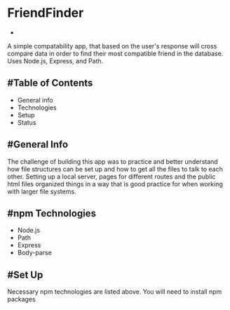 # FriendFinder
-
A simple compatability app, that based on the user's response will cross compare data in order to find their most compatible friend in the database. Uses Node.js, Express, and Path.

#Table of Contents
-
* General info
* Technologies
* Setup
* Status

#General Info
-
The challenge of building this app was to practice and better understand how file structures can be set up and how to get all the files to talk to each other. Setting up a local server, pages for different routes and the public html files organized things in a way that is good practice for when working with larger file systems.


#npm Technologies
-
* Node.js
* Path
* Express
* Body-parse

#Set Up
-
Necessary npm technologies are listed above. You will need to install npm packages
